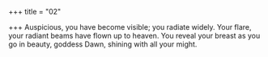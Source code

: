 +++
title = "02"

+++
Auspicious, you have become visible; you radiate widely. Your flare, your  radiant beams have flown up to heaven.
You reveal your breast as you go in beauty, goddess Dawn, shining with  all your might.